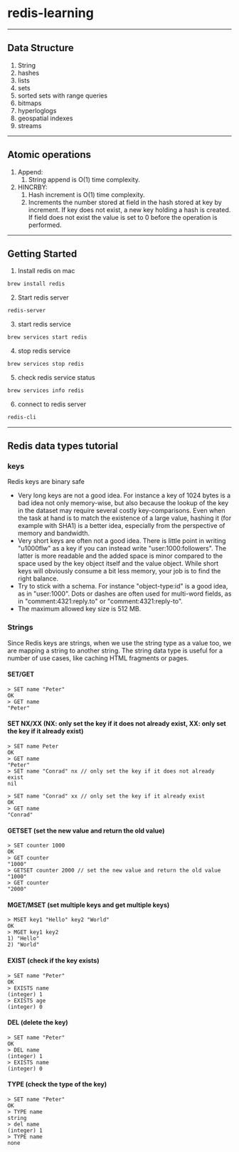 # redis-learning
---
## Data Structure
1. String
2. hashes
3. lists
4. sets
5. sorted sets with range queries
6. bitmaps
7. hyperloglogs
8. geospatial indexes
9. streams

---
## Atomic operations
1. Append:
    1. String append is O(1) time complexity.
2. HINCRBY:
    1. Hash increment is O(1) time complexity.
    2. Increments the number stored at field in the hash stored at key by increment. If key does not exist, a new key holding a hash is created. If field does not exist the value is set to 0 before the operation is performed.

---
## Getting Started
1. Install redis on mac
```bash
brew install redis
```
2. Start redis server
```bash
redis-server
```
3. start redis service
```bash
brew services start redis
```
4. stop redis service
```bash
brew services stop redis
```
5. check redis service status
```bash
brew services info redis
```
6. connect to redis server
```bash
redis-cli
```
---
## Redis data types tutorial
### keys
Redis keys are binary safe
- Very long keys are not a good idea. For instance a key of 1024 bytes is a bad idea not only memory-wise, but also because the lookup of the key in the dataset may require several costly key-comparisons. Even when the task at hand is to match the existence of a large value, hashing it (for example with SHA1) is a better idea, especially from the perspective of memory and bandwidth.
- Very short keys are often not a good idea. There is little point in writing "u1000flw" as a key if you can instead write "user:1000:followers". The latter is more readable and the added space is minor compared to the space used by the key object itself and the value object. While short keys will obviously consume a bit less memory, your job is to find the right balance.
- Try to stick with a schema. For instance "object-type:id" is a good idea, as in "user:1000". Dots or dashes are often used for multi-word fields, as in "comment:4321:reply.to" or "comment:4321:reply-to".
- The maximum allowed key size is 512 MB.

### Strings
Since Redis keys are strings, when we use the string type as a value too, we are mapping a string to another string. The string data type is useful for a number of use cases, like caching HTML fragments or pages.

#### SET/GET
```Redis
> SET name "Peter"
OK
> GET name
"Peter"
```
#### SET NX/XX (NX: only set the key if it does not already exist, XX: only set the key if it already exist)
```Redis
> SET name Peter
OK
> GET name
"Peter"
> SET name "Conrad" nx // only set the key if it does not already exist
nil

> SET name "Conrad" xx // only set the key if it already exist
OK
> GET name
"Conrad"
```

#### GETSET (set the new value and return the old value)
```Redis
> SET counter 1000
OK
> GET counter
"1000"
> GETSET counter 2000 // set the new value and return the old value
"1000"
> GET counter
"2000"
```

#### MGET/MSET (set multiple keys and get multiple keys)
```Redis
> MSET key1 "Hello" key2 "World"
OK
> MGET key1 key2
1) "Hello"
2) "World"
```

#### EXIST (check if the key exists)
```Redis
> SET name "Peter"
OK
> EXISTS name
(integer) 1
> EXISTS age
(integer) 0
```

#### DEL (delete the key)
```Redis
> SET name "Peter"
OK
> DEL name
(integer) 1
> EXISTS name
(integer) 0
```

#### TYPE (check the type of the key)
```Redis
> SET name "Peter"
OK
> TYPE name
string
> del name
(integer) 1
> TYPE name
none
```
